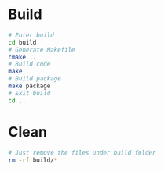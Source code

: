 # Build
```sh
# Enter build
cd build
# Generate Makefile
cmake ..
# Build code
make
# Build package
make package
# Exit build
cd ..
```

# Clean
```sh
# Just remove the files under build folder
rm -rf build/*
```
